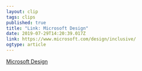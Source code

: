 ```yaml
---
layout: clip 
tags: clips 
published: true 
title: "Link: Microsoft Design" 
date: 2019-07-29T14:20:39.017Z 
link: https://www.microsoft.com/design/inclusive/ 
ogtype: article 
---
```

[Microsoft Design](https://www.microsoft.com/design/inclusive/) 
